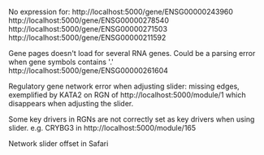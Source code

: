 No expression for:
http://localhost:5000/gene/ENSG00000243960
http://localhost:5000/gene/ENSG00000278540
http://localhost:5000/gene/ENSG00000271503
http://localhost:5000/gene/ENSG00000211592

Gene pages doesn't load for several RNA genes. Could be a parsing error when gene symbols contains '.'
http://localhost:5000/gene/ENSG00000261604

Regulatory gene network error when adjusting slider: missing edges, exemplified by KATA2 on RGN of
http://localhost:5000/module/1
which disappears when adjusting the slider.

Some key drivers in RGNs are not correctly set as key drivers when using slider. e.g. CRYBG3 in
http://localhost:5000/module/165


Network slider offset in Safari
